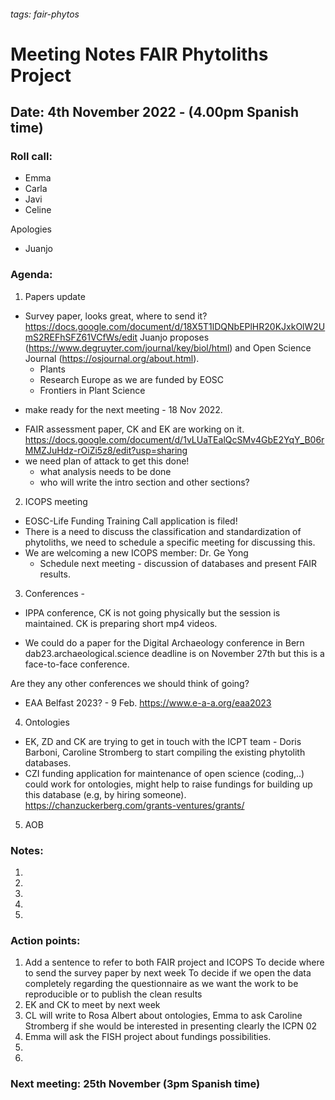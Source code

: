###### tags: fair-phytos

# Meeting Notes FAIR Phytoliths Project
## Date:  4th November 2022  - (4.00pm Spanish time)

### Roll call:
* Emma
* Carla
* Javi 
* Celine 

Apologies
* Juanjo 


### Agenda:

1.  Papers update

* Survey paper, looks great, where to send it?
https://docs.google.com/document/d/18X5T1lDQNbEPlHR20KJxkOlW2UmS2REFhSFZ61VCfWs/edit
Juanjo proposes (https://www.degruyter.com/journal/key/biol/html) and Open Science Journal (https://osjournal.org/about.html).
  - Plants
  - Research Europe as we are funded by EOSC
  - Frontiers in Plant Science

- make ready for the next meeting - 18 Nov 2022. 

* FAIR assessment paper, CK and EK are working on it.
https://docs.google.com/document/d/1vLUaTEalQcSMv4GbE2YqY_B06rMMZJuHdz-rOiZi5z8/edit?usp=sharing
* we need plan of attack to get this done!
    * what analysis needs to be done
    * who will write the intro section and other sections?
   
2.  ICOPS meeting
* EOSC-Life Funding Training Call application is filed!
* There is a need to discuss the classification and standardization of phytoliths, we need to schedule a specific meeting for discussing this.
* We are welcoming a new ICOPS member: Dr. Ge Yong
    * Schedule next meeting - discussion of databases and present FAIR results. 

 
3.  Conferences -

* IPPA conference, CK is not going physically but the session is maintained. CK is preparing short mp4 videos.

* We could do a paper for the Digital Archaeology conference in Bern dab23.archaeological.science deadline is on November 27th but this is a face-to-face conference. 

Are they any other conferences we should think of going?
* EAA Belfast 2023? - 9 Feb.
https://www.e-a-a.org/eaa2023



4.  Ontologies
* EK, ZD and CK are trying to get in touch with the ICPT team - Doris Barboni, Caroline Stromberg to start compiling the existing phytolith databases.
*  CZI funding application for maintenance of open science (coding,..) could work for ontologies, might help to raise fundings for building up this database (e.g, by hiring someone).
https://chanzuckerberg.com/grants-ventures/grants/

5.  AOB


 

### Notes:

1. 
2.  
3.
4. 
5.


### Action points:
1. Add a sentence to refer to both FAIR project and ICOPS
To decide where to send the survey paper by next week
To decide if we open the data completely regarding the questionnaire as we want the work to be reproducible or to publish the clean results
2. EK and CK to meet by next week
3. CL will write to Rosa Albert about ontologies, Emma to ask Caroline Stromberg if she would be interested in presenting clearly the ICPN 02
4. Emma will ask the FISH project about fundings possibilities.
5.
6.


### Next meeting: 25th November (3pm Spanish time)

